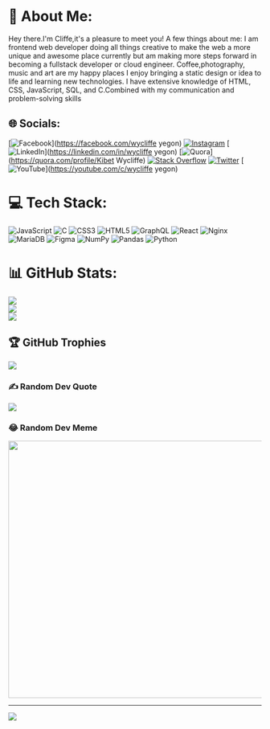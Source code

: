 # 💫 About Me:
Hey there.I'm Cliffe,it's a pleasure to meet you! A few things about me: I am frontend web developer doing all things creative to make the web a more unique and awesome place currently but am making more steps forward in becoming a fullstack developer or cloud engineer. Coffee,photography, music and art are my happy places I enjoy bringing a static design or idea to life and learning new technologies. I have extensive knowledge of HTML, CSS, JavaScript, SQL, and C.Combined with my communication and problem-solving skills


## 🌐 Socials:
[![Facebook](https://img.shields.io/badge/Facebook-%231877F2.svg?logo=Facebook&logoColor=white)](https://facebook.com/wycliffe yegon) [![Instagram](https://img.shields.io/badge/Instagram-%23E4405F.svg?logo=Instagram&logoColor=white)](https://instagram.com/ft.kibet_) [![LinkedIn](https://img.shields.io/badge/LinkedIn-%230077B5.svg?logo=linkedin&logoColor=white)](https://linkedin.com/in/wycliffe yegon) [![Quora](https://img.shields.io/badge/Quora-%23B92B27.svg?logo=Quora&logoColor=white)](https://quora.com/profile/Kibet Wycliffe) [![Stack Overflow](https://img.shields.io/badge/-Stackoverflow-FE7A16?logo=stack-overflow&logoColor=white)](https://stackoverflow.com/users/20320472) [![Twitter](https://img.shields.io/badge/Twitter-%231DA1F2.svg?logo=Twitter&logoColor=white)](https://twitter.com/kibet____) [![YouTube](https://img.shields.io/badge/YouTube-%23FF0000.svg?logo=YouTube&logoColor=white)](https://youtube.com/c/wycliffe yegon) 

# 💻 Tech Stack:
![JavaScript](https://img.shields.io/badge/javascript-%23323330.svg?style=for-the-badge&logo=javascript&logoColor=%23F7DF1E) ![C](https://img.shields.io/badge/c-%2300599C.svg?style=for-the-badge&logo=c&logoColor=white) ![CSS3](https://img.shields.io/badge/css3-%231572B6.svg?style=for-the-badge&logo=css3&logoColor=white) ![HTML5](https://img.shields.io/badge/html5-%23E34F26.svg?style=for-the-badge&logo=html5&logoColor=white) ![GraphQL](https://img.shields.io/badge/-GraphQL-E10098?style=for-the-badge&logo=graphql&logoColor=white) ![React](https://img.shields.io/badge/react-%2320232a.svg?style=for-the-badge&logo=react&logoColor=%2361DAFB) ![Nginx](https://img.shields.io/badge/nginx-%23009639.svg?style=for-the-badge&logo=nginx&logoColor=white) ![MariaDB](https://img.shields.io/badge/MariaDB-003545?style=for-the-badge&logo=mariadb&logoColor=white) 	![Figma](https://img.shields.io/badge/figma-%23F24E1E.svg?style=for-the-badge&logo=figma&logoColor=white) ![NumPy](https://img.shields.io/badge/numpy-%23013243.svg?style=for-the-badge&logo=numpy&logoColor=white) ![Pandas](https://img.shields.io/badge/pandas-%23150458.svg?style=for-the-badge&logo=pandas&logoColor=white) ![Python](https://img.shields.io/badge/python-3670A0?style=for-the-badge&logo=python&logoColor=ffdd54)
# 📊 GitHub Stats:
![](https://github-readme-stats.vercel.app/api?username=captainwycliffe&theme=dark&hide_border=false&include_all_commits=false&count_private=false)<br/>
![](https://github-readme-streak-stats.herokuapp.com/?user=captainwycliffe&theme=dark&hide_border=false)<br/>
![](https://github-readme-stats.vercel.app/api/top-langs/?username=captainwycliffe&theme=dark&hide_border=false&include_all_commits=false&count_private=false&layout=compact)

## 🏆 GitHub Trophies
![](https://github-profile-trophy.vercel.app/?username=captainwycliffe&theme=radical&no-frame=true&no-bg=false&margin-w=4)

### ✍️ Random Dev Quote
![](https://quotes-github-readme.vercel.app/api?type=horizontal&theme=radical)

### 😂 Random Dev Meme
<img src="https://random-memer.herokuapp.com/" width="512px"/>

---
[![](https://visitcount.itsvg.in/api?id=captainwycliffe&icon=0&color=5)](https://visitcount.itsvg.in)
